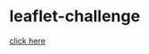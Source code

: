 # leaflet-challenge

 [click here](file:///Users/janicemathew/Desktop/Data%20Visualization%20Boot%20Camp%20/Week_15_module/leaflet-challenge/index.html) 
